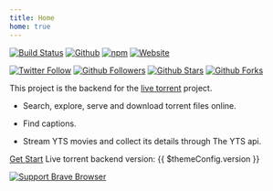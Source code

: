 ```yaml
---
title: Home
home: true
---
```


[![Build Status](https://travis-ci.org/Davenchy/live-torrent-backend.svg?branch=master)](https://travis-ci.org/Davenchy/live-torrent-backend)
[![Github](https://img.shields.io/github/license/Davenchy/live-torrent-backend)](https://github.com/Davenchy/live-torrent-backend)
[![npm](https://img.shields.io/npm/v/live-torrent-backend?color=red)](https://npmjs.com/package/live-torrent-backend)
[![Website](https://img.shields.io/website?down_color=red&down_message=offline&up_color=green&up_message=online&url=https%3A%2F%2Flive-torrent-server.herokuapp.com)](https://live-torrent-server.herokuapp.com)

[![Twitter Follow](https://img.shields.io/twitter/follow/fadi_davenchy?style=social)](https://twitter.com/fadi_davenchy?ref_src=twsrc%5Etfw)
[![Github Followers](https://img.shields.io/github/followers/Davenchy?label=Follow%20Davenchy&style=social)](https://github.com/Davenchy)
[![Github Stars](https://img.shields.io/github/stars/Davenchy/live-torrent-backend?style=social)](https://github.com/Davenchy/live-torrent-backend)
[![Github Forks](https://img.shields.io/github/forks/Davenchy/live-torrent-backend?style=social)](https://github.com/Davenchy/live-torrent-backend)

This project is the backend for the [live torrent](https://github.com/Davenchy/live-torrent) project.

- Search, explore, serve and download torrent files online.

- Find captions.

- Stream YTS movies and collect its details through The YTS api.

[Get Start](guide) Live torrent backend version: {{ $themeConfig.version }}

[![Support Brave Browser](brave.png)](https://brave.com/liv557)
